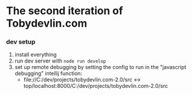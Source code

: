 # The second iteration of Tobydevlin.com

### dev setup

1. install everything
2. run dev server with `node run develop`
3. set up remote debugging by setting the config to run in the "javascript debugging" intellij function:
    - file://C:/dev/projects/tobydevlin.com-2.0/src <-> top/localhost:8000/C:/dev/projects/tobydevlin.com-2.0/src
